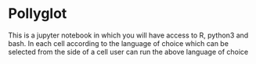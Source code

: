 # Pollyglot
This is a jupyter notebook in which you will have access to R, python3 and bash.
In each cell according to the language of choice which can be selected from the side of a cell user can run the above language of choice 
